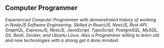 ## Computer Programmer
_Experienced Computer Programmer with demonstrated history of working in NodeJS Software Engineering. Skilled in ReactJS, NextJS, Rest API, GraphQL, ExpressJS, NestJS, JavaScript, TypeScript, PostgreSQL, MySQL, Git, Bash, Docker, and Ubuntu Linux. Also a Programmer willing to learn old and new technologies with a strong get it done mindset._
